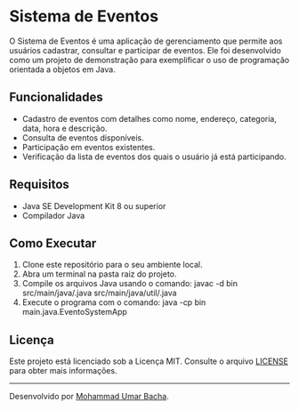 # Sistema de Eventos

O Sistema de Eventos é uma aplicação de gerenciamento que permite aos usuários cadastrar, consultar e participar de eventos. Ele foi desenvolvido como um projeto de demonstração para exemplificar o uso de programação orientada a objetos em Java.

## Funcionalidades

- Cadastro de eventos com detalhes como nome, endereço, categoria, data, hora e descrição.
- Consulta de eventos disponíveis.
- Participação em eventos existentes.
- Verificação da lista de eventos dos quais o usuário já está participando.

## Requisitos

- Java SE Development Kit 8 ou superior
- Compilador Java

## Como Executar

1. Clone este repositório para o seu ambiente local.
2. Abra um terminal na pasta raiz do projeto.
3. Compile os arquivos Java usando o comando:
javac -d bin src/main/java/.java src/main/java/util/.java
4. Execute o programa com o comando:
java -cp bin main.java.EventoSystemApp


## Licença

Este projeto está licenciado sob a Licença MIT. Consulte o arquivo [LICENSE](LICENSE) para obter mais informações.

---

Desenvolvido por [Mohammad Umar Bacha](github.com/MBonyx).
